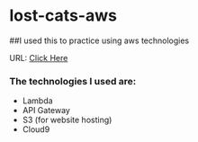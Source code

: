 # lost-cats-aws
##I used this to practice using aws technologies

URL: [Click Here](https://2020-11-09-dmo-catslostandfoundwebsite.s3.amazonaws.com/index.html)

### The technologies I used are:
- Lambda
- API Gateway
- S3 (for website hosting)
- Cloud9
